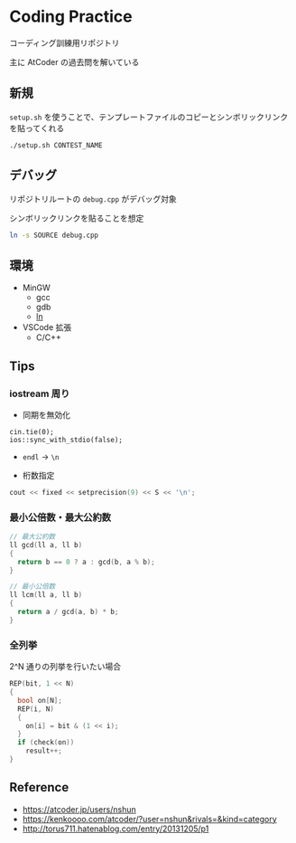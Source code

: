 # Coding Practice

コーディング訓練用リポジトリ

主に AtCoder の過去問を解いている

## 新規

`setup.sh` を使うことで、テンプレートファイルのコピーとシンボリックリンクを貼ってくれる

```
./setup.sh CONTEST_NAME
```

## デバッグ

リポジトリルートの `debug.cpp` がデバッグ対象

シンボリックリンクを貼ることを想定

```sh
ln -s SOURCE debug.cpp
```

## 環境

- MinGW
  - gcc
  - gdb
  - [ln](https://qiita.com/ucho/items/c5ea0beb8acf2f1e4772)
- VSCode 拡張
  - C/C++

## Tips

### iostream 周り

- 同期を無効化

```
cin.tie(0);
ios::sync_with_stdio(false);
```

- `endl` -> `\n`

- 桁数指定

```cpp
cout << fixed << setprecision(9) << S << '\n';
```

### 最小公倍数・最大公約数

```cpp
// 最大公約数
ll gcd(ll a, ll b)
{
  return b == 0 ? a : gcd(b, a % b);
}

// 最小公倍数
ll lcm(ll a, ll b)
{
  return a / gcd(a, b) * b;
}
```

### 全列挙

2^N 通りの列挙を行いたい場合

```cpp
REP(bit, 1 << N)
{
  bool on[N];
  REP(i, N)
  {
    on[i] = bit & (1 << i);
  }
  if (check(on))
    result++;
}
```

## Reference

- https://atcoder.jp/users/nshun
- https://kenkoooo.com/atcoder/?user=nshun&rivals=&kind=category
- http://torus711.hatenablog.com/entry/20131205/p1
